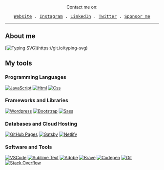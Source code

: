 <p align="center">
    Contact me on:
  </p>
<p align="center">
  <samp>
    <a href="https://juliodeveloper.com/">Website</a> .
    <a href="https://www.instagram.com/juliodeveloper/">Instagram</a> .
    <a href="https://www.linkedin.com/in/juliodeveloper/">LinkedIn</a> .
    <a href="https://twitter.com/jhrdeveloper">Twitter</a> .
    <a href="https://www.buymeacoffee.com/juliodeveloper">Sponsor me</a>
  </samp>
</p>

---
## About me
[![Typing SVG](https://readme-typing-svg.demolab.com?font=Raleway&weight=200&duration=2500&pause=1500&color=1F9EB2&width=435&lines=Hi%2C+I%E2%80%99m+Julio+Honorio;I%E2%80%99m+self-taught+programming+student.;I%E2%80%99m+learning+many+programming+languages.)](https://git.io/typing-svg)

## My tools

### Programming Languages
<p>
  <a href="#"><img alt="JavaScript" src="https://img.shields.io/badge/-JavaScript-f5ec19.svg?logo=javascript&logoColor=black"></a>
  <a href="#"><img alt="Html" src="https://img.shields.io/badge/HTML-orange.svg?logo=html5&logoColor=white"></a>
  <a href="#"><img alt="Css" src="https://img.shields.io/badge/CSS-blue.svg?logo=css3&logoColor=white"></a>
</p>

### Frameworks and Libraries
<p>
  <a href="#"><img alt="Wordpress" src="https://img.shields.io/badge/Wordpress-21759B?logo=wordpress&logoColor=white"></a>
  <a href="#"><img alt="Bootstrap" src="https://img.shields.io/badge/Bootstrap-7952B3.svg?logo=bootstrap&logoColor=white"></a>
  <a href="#"><img alt="Sass" src="https://img.shields.io/badge/-Sass-ff69b4.svg?logo=sass&logoColor=white"></a>
</p>

### Databases and Cloud Hosting
<p>
  <a href="#"><img alt="GitHub Pages" src="https://img.shields.io/badge/GitHub%20Pages-%23327FC7.svg?logo=github&logoColor=white"></a>
  <a href="#"><img alt="Gatsby" src="https://img.shields.io/badge/-Gatsby-blueviolet.svg?logo=gatsby&logoColor=white"></a>
  <a href="#"><img alt="Netlify" src="https://img.shields.io/badge/-Netlify-588b9d.svg?logo=netlify&logoColor=white"></a>
</p>

### Software and Tools
<p>
    <a href="#"><img alt="VSCode" src="https://img.shields.io/badge/VS Code-0078d7.svg?logo=visual-studio-code&logoColor=white"></a>
    <a href="#"><img alt="Sublime Text" src="https://img.shields.io/badge/-Sublime%20Text-302E31?logo=sublime-text&logoColor=white"></a>
    <a href="#"><img alt="Adobe" src="https://img.shields.io/badge/Adobe Family-%23FF0000.svg?logo=adobe&logoColor=white"></a>
    <a href="#"><img alt="Brave" src="https://img.shields.io/badge/-Brave-FB542B?logo=brave&logoColor=white"></a>
    <a href="#"><img alt="Codepen" src="https://img.shields.io/badge/Codepen-000000.svg?logo=codepen&logoColor=white"></a>
    <a href="#"><img alt="Git" src="https://img.shields.io/badge/Git%20-%23F05033.svg?logo=git&logoColor=white"></a>
    <a href="#"><img alt="Stack Overflow" src="https://img.shields.io/badge/-Stack%20Overflow-FE7A16?logo=stack-overflow&logoColor=white"></a>
</p>

<!--
<a href="https://github.com/jhrdeveloper">
  <img align="center" src="https://github-readme-stats.vercel.app/api/top-langs/?username=dev-ahmedhany&layout=compact&theme=dark&langs_count=4" />
</a>
-->
